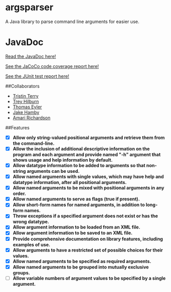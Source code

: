 # argsparser
A Java library to parse command line arguments for easier use.

# JavaDoc
[Read the JavaDoc here!](http://tristo7.github.io/argsparser/)

[See the JaCoCo code coverage report here!](http://tristo7.github.io/argsparser/jacoco/)

[See the JUnit test report here!](http://tristo7.github.io/argsparser/unit/)

##Collaborators
- [Tristin Terry](https://github.com/tristo7)
- [Trey Hilburn](https://github.com/Trey50Daniel)
- [Thomas Eyler](https://github.com/teylerjsu)
- [Jake Hamby](https://github.com/jhambey)
- [Amari Richardson](https://github.com/amariamari23)


##Features
- [x] **Allow only string-valued positional arguments and retrieve them from the command-line.**
- [x] **Allow the inclusion of additional descriptive information on the program and each argument and provide named "-h" argument that shows usage and help information by default.**
- [x] **Allow datatype information to be added to arguments so that non-string arguments can be used.**
- [x] **Allow named arguments with single values, which may have help and datatype information, after all positional arguments.**
- [x] **Allow named arguments to be mixed with positional arguments in any order.**
- [x] **Allow named arguments to serve as flags (true if present).**
- [x] **Allow short-form names for named arguments, in addition to long-form names.**
- [x] **Throw exceptions if a specified argument does not exist or has the wrong datatype.**
- [x] **Allow argument information to be loaded from an XML file.**
- [x] **Allow argument information to be saved to an XML file.**
- [x] **Provide comprehensive documentation on library features, including examples of use.**
- [x] **Allow arguments to have a restricted set of possible choices for their values.**
- [x] **Allow named arguments to be specified as required arguments.**
- [x] **Allow named arguments to be grouped into mutually exclusive groups.**
- [ ] **Allow variable numbers of argument values to be specified by a single argument.**
